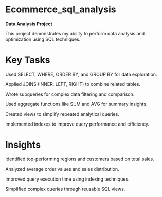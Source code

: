 # Ecommerce_sql_analysis

**Data Analysis Project**

This project demonstrates my ability to perform data analysis and optimization using SQL techniques.

# Key Tasks

Used SELECT, WHERE, ORDER BY, and GROUP BY for data exploration.

Applied JOINS (INNER, LEFT, RIGHT) to combine related tables.

Wrote subqueries for complex data filtering and comparison.

Used aggregate functions like SUM and AVG for summary insights.

Created views to simplify repeated analytical queries.

Implemented indexes to improve query performance and efficiency.

# Insights

Identified top-performing regions and customers based on total sales.

Analyzed average order values and sales distribution.

Improved query execution time using indexing techniques.

Simplified complex queries through reusable SQL views.
